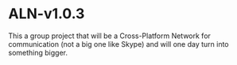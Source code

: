 # ALN-v1.0.3
This a group project that will be a Cross-Platform Network for communication (not a big one like Skype) and will one day turn into something bigger.
